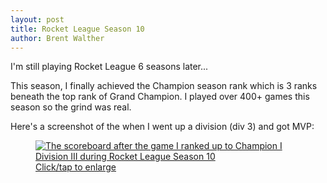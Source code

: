 ```yaml
---
layout: post
title: Rocket League Season 10
author: Brent Walther
---
```


I'm still playing Rocket League 6 seasons later...

This season, I finally achieved the Champion season rank which is 3 ranks
beneath the top rank of Grand Champion. I played over 400+ games this season so
the grind was real.

Here's a screenshot of the when I went up a division (div 3) and got MVP:

<figure>
  <a href="https://brentwalther.net/img/spring-2019/rocket_league_champ_1_div_3_rankup.jpg">
    <img alt="The scoreboard after the game I ranked up to Champion I Division III during Rocket League Season 10" src="https://brentwalther.net/img/spring-2019/rocket_league_champ_1_div_3_rankup_thumb.jpg" />
    <figcaption>Click/tap to enlarge</figcaption>
  </a>
</figure>
